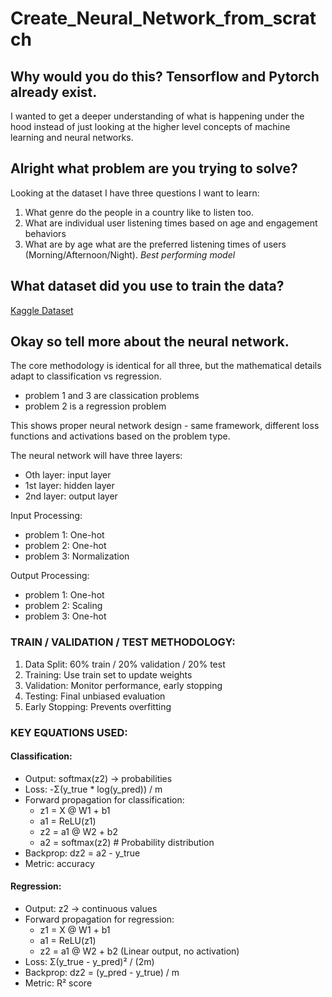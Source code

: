 # Create_Neural_Network_from_scratch

## Why would you do this? Tensorflow and Pytorch already exist.
I wanted to get a deeper understanding of what is happening under the hood instead of just looking at the higher level concepts of machine learning and neural networks. 

## Alright what problem are you trying to solve?
Looking at the dataset I have three questions I want to learn:
  1.  What genre do the people in a country like to listen too.
  2.  What are individual user listening times based on age and engagement behaviors
  3.  What are by age what are the preferred listening times of users (Morning/Afternoon/Night). *Best performing model*

## What dataset did you use to train the data?
[Kaggle Dataset](https://www.kaggle.com/datasets/atharvasoundankar/global-music-streaming-trends-and-listener-insights?resource=download)

## Okay so tell more about the neural network.

The core methodology is identical for all three, but the mathematical details adapt to classification vs regression. 
- problem 1 and 3 are classication problems
- problem 2 is a regression problem

This shows proper neural network design - same framework, different loss functions and activations based on the problem type.

The neural network will have three layers:
- Oth layer:  input layer
- 1st layer:  hidden layer
- 2nd layer: output layer

Input Processing: 
- problem 1: One-hot
- problem 2: One-hot
- problem 3: Normalization

Output Processing:
- problem 1: One-hot
- problem 2: Scaling
- problem 3: One-hot


### TRAIN / VALIDATION / TEST METHODOLOGY:
1. Data Split: 60% train / 20% validation / 20% test
2. Training: Use train set to update weights
3. Validation: Monitor performance, early stopping
4. Testing: Final unbiased evaluation
5. Early Stopping: Prevents overfitting

### KEY EQUATIONS USED:

#### Classification:
- Output: softmax(z2) → probabilities
- Loss: -Σ(y_true * log(y_pred)) / m
- Forward propagation for classification:
  * z1 = X @ W1 + b1
  * a1 = ReLU(z1)
  * z2 = a1 @ W2 + b2
  * a2 = softmax(z2)  # Probability distribution
- Backprop: dz2 = a2 - y_true
- Metric: accuracy
  
#### Regression:
- Output: z2 → continuous values
- Forward propagation for regression:
  * z1 = X @ W1 + b1
  * a1 = ReLU(z1)
  * z2 = a1 @ W2 + b2  (Linear output, no activation)
- Loss: Σ(y_true - y_pred)² / (2m)
- Backprop: dz2 = (y_pred - y_true) / m
- Metric: R² score
